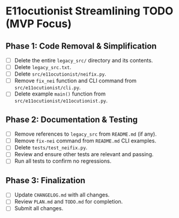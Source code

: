 # E11ocutionist Streamlining TODO (MVP Focus)

## Phase 1: Code Removal & Simplification

-   [ ] Delete the entire `legacy_src/` directory and its contents.
-   [ ] Delete `legacy_src.txt`.
-   [ ] Delete `src/e11ocutionist/neifix.py`.
-   [ ] Remove `fix_nei` function and CLI command from `src/e11ocutionist/cli.py`.
-   [ ] Delete example `main()` function from `src/e11ocutionist/e11ocutionist.py`.

## Phase 2: Documentation & Testing

-   [ ] Remove references to `legacy_src` from `README.md` (if any).
-   [ ] Remove `fix-nei` command from `README.md` CLI examples.
-   [ ] Delete `tests/test_neifix.py`.
-   [ ] Review and ensure other tests are relevant and passing.
-   [ ] Run all tests to confirm no regressions.

## Phase 3: Finalization

-   [ ] Update `CHANGELOG.md` with all changes.
-   [ ] Review `PLAN.md` and `TODO.md` for completion.
-   [ ] Submit all changes.
